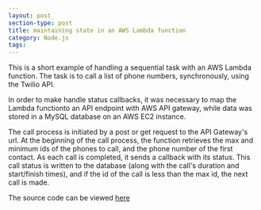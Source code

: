 ```yaml
---
layout: post
section-type: post
title: maintaining state in an AWS Lambda function
category: Node.js
tags: 
---
```


This is a short example of handling a sequential task with an AWS Lambda function. The task is to call a list of phone numbers, synchronously, using the Twilio API.

In order to make handle status callbacks, it was necessary to map the Lambda functionto an API endpoint with AWS API gateway, while data was stored in a MySQL database on an AWS EC2 instance.

The call process is initiated by a post or get request to the API Gateway's url.
At the beginning of the call process, the function retrieves the max and minimum ids of the phones to  call, and the phone number of the first contact. As each call is completed, it sends a callback with its status. This call status is written to the database (along with the call's duration and start/finish times), and if the id of the call is less than the max id, the next call is made.

The source code can be viewed [here](https://github.com/oisinBates/TwilioLambdaSynchronousCalls)